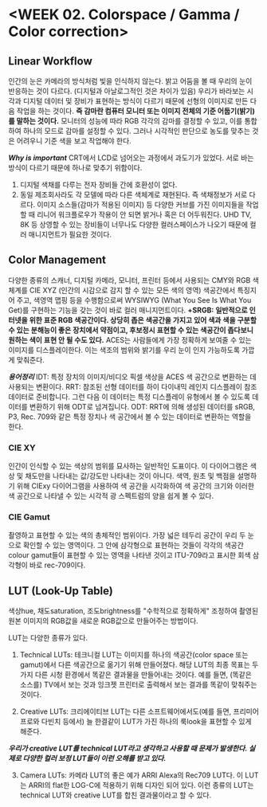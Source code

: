 # <WEEK 02. Colorspace / Gamma / Color correction>


## Linear Workflow
인간의 눈은 카메라의 방식처럼 빛을 인식하지 않는다. 밝고 어둠을 볼 때 우리의 눈이 반응하는 것이 다르다. (디지털과 아날로그적인 것은 차이가 있음) 
우리가 바라보는 시각과 디지털 데이터 및 장비가 표현하는 방식이 다르기 때문에 선형의 이미지로 만든 다음 작업을 하는 것이다. 
**즉 감마란 컴퓨터 모니터 또는 이미지 전체의 기준 어둡기(밝기)를 말하는 것이다.**
모니터의 성능에 따라 RGB 각각의 감마를 결정할 수 있고, 이를 통합하여 하나의 모드로 감마를 설정할 수 있다. 
그러나 시각적인 판단으로 농도를 맞추는 것은 어려우니 기준 색을 보고 작업해야 한다. 

***Why is important***
CRT에서 LCD로 넘어오는 과정에서 과도기가 있었다. 서로 바는 방식이 다르기 때문에 하나로 맞추기 위함이다. 
1) 디지털 색채를 다루는 전자 장비들 간에 호환성이 없다.
2) 동일 제조회사라도 각 모델에 따라 다른 색체계로 재현된다.
즉 색채정보가 서로 다르다. 이미지 소스들(감마가 적용된 이미지) 등 다양한 커브를 가진 이미지들을 작업할 때 리니어 워크플로우가 작용이 안 되면 밝거나 혹은 더 어두워진다. 
UHD TV, 8K 등 상영할 수 있는 장비들이 너무나도 다양한 컬러스페이스가 나오기 때문에 컬러 매니지먼트가 필요한 것이다.


## Color Management
다양한 종류의 스캐너, 디지털 카메라, 모니터, 프린터 등에서 사용되는 CMY와 RGB 색체계를 CIE XYZ (인간의 시감으로 감지 할 수 있는 모든 색의 영역) 색공간에서 특징지어 주고, 색영역 맵핑 등을 수행함으로써 WYSIWYG (What You See Is What You Get)를 구현하는 기능을 갖는 것이 바로 컬러 매니지먼트이다. 
**+SRGB: 일반적으로 인터넷을 위한 표준 RGB 색공간이다. 상당히 좁은 색공간을 가지고 있어 색과 색을 구분할 수 있는 분해능이 좋은 장치에서 약점이고, 후보정시 표현할 수 있는 색공간이 좁다보니 원하는 색이 표현 안 될 수도 있다.**
ACES는 사람들에게 가장 정확하게 보여줄 수 있는 이미지를 디스플레이한다. 이는 색조의 범위와 밝기를 우리 눈이 인지 가능하도록 가깝게 맞춰준다. 

***용어정리***
IDT: 특정 장치의 이미지/비디오 픽셀 색상을 ACES 색 공간으로 변환하는 데 사용되는 변환이다.
RRT: 참조된 선형 데이터를 하이 다이내믹 레인지 디스플레이 참조 데이터로 준비합니다. 그런 다음 이 데이터는 특정 디스플레이 유형에서 볼 수 있도록 데이터를 변환하기 위해 ODT로 넘겨집니다.
ODT: RRT에 의해 생성된 데이터를 sRGB, P3, Rec. 709와 같은 특정 장치나 색 공간에서 볼 수 있는 데이터로 변환하는 역할을 한다.

### CIE XY
인간이 인식할 수 있는 색상의 범위를 묘사하는 일반적인 도표이다. 이 다이어그램은 색상 및 채도만을 나타내는 값/강도만 나타내는 것이 아니다. 
색역, 원초 및 백점을 설명하기 위해 CIExy 다이어그램을 사용하여 색 공간을 시각화하여 색 공간의 크기와 이러한 색 공간으로 나타낼 수 있는 시각적 광 스펙트럼의 양을 쉽게 볼 수 있다.

### CIE Gamut
촬영하고 표현할 수 있는 색의 총체적인 범위이다. 
가장 넓은 테두리 공간이 우리 두 눈으로 확인할 수 있는 영역이다. 그 안에 삼각형으로 표현하는 것들이 각각의 색공간colour gamut들이 표현할 수 있는 영역을 나타낸 것이고 ITU-709라고 표시한 회색 삼각형이 바로 rec-709이다.

## LUT (Look-Up Table)
색상hue, 채도saturation, 조도brightness를 "수학적으로 정확하게" 조정하여 촬영된 원본 이미지의 RGB값을 새로운 RGB값으로 만들어주는 방법이다.

LUT는 다양한 종류가 있다.

1) Technical LUTs:
테크니컬 LUT는 이미지를 하나의 색공간(color space 또는 gamut)에서 다른 색공간으로 옮기기 위해 만들어졌다.  해당 LUT의 최종 목표는 두 가지 다른 시청 환경에서 똑같은 결과물을 만들어내는 것이다. 예를 들면, (똑같은 소스를) TV에서 보는 것과 잉크젯 프린터로 출력해서 보는 결과를 똑같이 맞춰주는 것이다.   

2) Creative LUTs:
크리에이티브 LUT는 다른 소프트웨어에서도(예를 들면, 프리미어 프로와 다빈치 등에서) 늘 한결같이 LUT가 가진 하나의 룩look을 표현할 수 있게 해준다.

***우리가 creative LUT를 technical LUT라고 생각하고 사용할 때 문제가 발생한다. 실제로 다양한 컬러 보정 LUT들이 이런 오해를 받고 있다.***

3) Camera LUTs:
카메라 LUT의 좋은 예가 ARRI Alexa의 Rec709 LUT다. 이 LUT는 ARRI의 flat한 LOG-C에 적용하기 위해 디자인 되어 있다. 이런 종류의 LUT는 technical LUT와 creative LUT를 합친 결과물이라고 할 수 있다.







